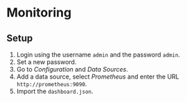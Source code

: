 # Monitoring

## Setup

1. Login using the username `admin` and the password `admin`.
2. Set a new password.
3. Go to _Configuration_ and _Data Sources_.
4. Add a data source, select _Prometheus_ and enter the URL `http://prometheus:9090`.
5. Import the `dashboard.json`.
